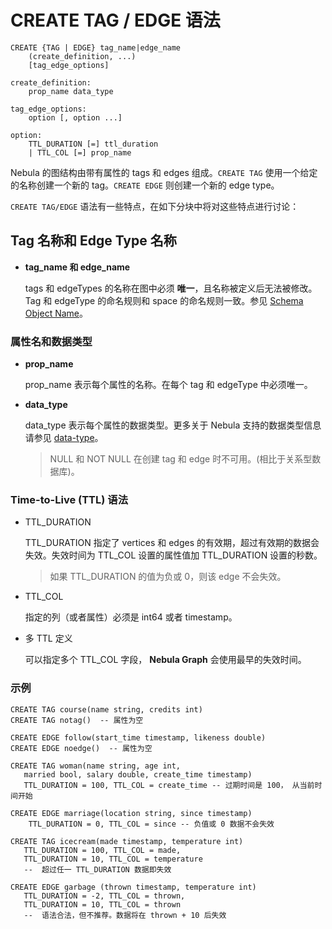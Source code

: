 # CREATE TAG / EDGE 语法

```ngql
CREATE {TAG | EDGE} tag_name|edge_name
    (create_definition, ...)
    [tag_edge_options]
  
create_definition:
    prop_name data_type

tag_edge_options:
    option [, option ...]

option:
    TTL_DURATION [=] ttl_duration
    | TTL_COL [=] prop_name
```

Nebula 的图结构由带有属性的 tags 和 edges 组成。`CREATE TAG` 使用一个给定的名称创建一个新的 tag。`CREATE EDGE` 则创建一个新的 edge type。

`CREATE TAG/EDGE` 语法有一些特点，在如下分块中将对这些特点进行讨论：

## Tag 名称和 Edge Type 名称

* **tag_name 和 edge_name**

    tags 和 edgeTypes 的名称在图中必须 **唯一**，且名称被定义后无法被修改。Tag 和 edgeType 的命名规则和 space 的命名规则一致。参见 [Schema Object Name](../../3.language-structure/schema-object-names.md)。

### 属性名和数据类型

* **prop_name**

    prop_name 表示每个属性的名称。在每个 tag 和 edgeType 中必须唯一。

* **data_type**

    data_type 表示每个属性的数据类型。更多关于 Nebula 支持的数据类型信息请参见 [data-type](../../1.data-types/data-types.md)。

    > NULL 和 NOT NULL 在创建 tag 和 edge 时不可用。(相比于关系型数据库)。

### Time-to-Live (TTL) 语法

* TTL_DURATION

    TTL_DURATION 指定了 vertices 和 edges 的有效期，超过有效期的数据会失效。失效时间为 TTL_COL 设置的属性值加 TTL_DURATION 设置的秒数。

    > 如果 TTL_DURATION 的值为负或 0，则该 edge 不会失效。

* TTL_COL

    指定的列（或者属性）必须是 int64 或者 timestamp。

* 多 TTL 定义

    可以指定多个 TTL_COL 字段， **Nebula Graph** 会使用最早的失效时间。

### 示例

```
CREATE TAG course(name string, credits int)
CREATE TAG notag()  -- 属性为空

CREATE EDGE follow(start_time timestamp, likeness double)
CREATE EDGE noedge()  -- 属性为空

CREATE TAG woman(name string, age int,
   married bool, salary double, create_time timestamp)
   TTL_DURATION = 100, TTL_COL = create_time -- 过期时间是 100， 从当前时间开始

CREATE EDGE marriage(location string, since timestamp)
    TTL_DURATION = 0, TTL_COL = since -- 负值或 0 数据不会失效

CREATE TAG icecream(made timestamp, temperature int)
   TTL_DURATION = 100, TTL_COL = made,
   TTL_DURATION = 10, TTL_COL = temperature
   --  超过任一 TTL_DURATION 数据即失效

CREATE EDGE garbage (thrown timestamp, temperature int)
   TTL_DURATION = -2, TTL_COL = thrown,
   TTL_DURATION = 10, TTL_COL = thrown
   --  语法合法，但不推荐。数据将在 thrown + 10 后失效
```
